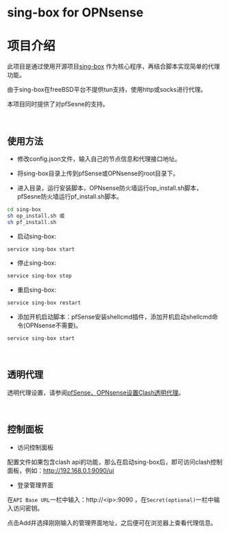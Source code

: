 #  sing-box for OPNsense

# 项目介绍

此项目是通过使用开源项目[sing-box](https://github.com/SagerNet/sing-box) 作为核心程序，再结合脚本实现简单的代理功能。

由于sing-box在freeBSD平台不提供tun支持，使用http或socks进行代理。

本项目同时提供了对pfSesne的支持。

<br>

## 使用方法

-  修改config.json文件，输入自己的节点信息和代理接口地址。

-  将sing-box目录上传到pfSense或OPNsense的root目录下。

-  进入目录，运行安装脚本，OPNsense防火墙运行op_install.sh脚本，pfSesne防火墙运行pf_install.sh脚本。
```bash
cd sing-box
sh op_install.sh 或
sh pf_install.sh
```
-  启动sing-box:
```bash
service sing-box start
```
-  停止sing-box:
```bash
service sing-box stop
```
-  重启sing-box:
```bash
service sing-box restart
```
-  添加开机启动脚本：pfSense安装shellcmd插件，添加开机启动shellcmd命令(OPNsense不需要)。
```bash
service sing-box start
```
<br>

## 透明代理

透明代理设置，请参阅[pfSense、OPNsense设置Clash透明代理](https://pfchina.org/?p=10526)。

<br>

## 控制面板

- 访问控制面板

配置文件如果包含clash api的功能，那么在启动sing-box后，即可访问clash控制面板，例如：http://192.168.0.1:9090/ui

- 登录管理界面

在`API Base URL`一栏中输入：http://\<ip\>:9090 ，在`Secret(optional)`一栏中输入访问密钥。

点击Add并选择刚刚输入的管理界面地址，之后便可在浏览器上查看代理信息。
